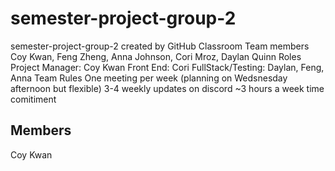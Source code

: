 # semester-project-group-2
semester-project-group-2 created by GitHub Classroom
Team members
  Coy Kwan, Feng Zheng, Anna Johnson, Cori Mroz, Daylan Quinn
Roles
  Project Manager: Coy Kwan
  Front End: Cori 
  FullStack/Testing: Daylan, Feng, Anna
Team Rules
  One meeting per week (planning on Wedsnesday afternoon but flexible)
  3-4 weekly updates on discord 
  ~3 hours a week time comitiment
  
  
  ## Members
  Coy Kwan
